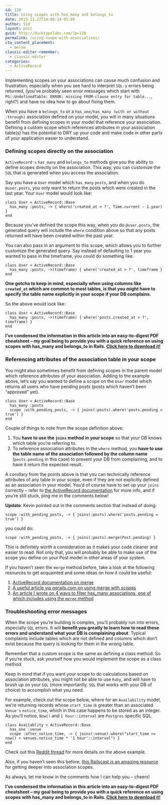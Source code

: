 ```yaml
---
id: 128
title: Using scopes with has_many and belongs_to
date: 2015-11-27T14:08:14-05:00
author: Sid
layout: post
guid: http://ducktypelabs.com/?p=128
permalink: /using-scope-with-associations/
cta_content_placement:
  - below
classic-editor-remember:
  - classic-editor
categories:
  - ActiveRecord
---
```

Implementing scopes on your associations can cause much confusion and frustration; especially when you see hard to interpret `SQL-y` errors being returned, (you&#8217;ve probably seen error messages which start with `PG::UndefinedTable: ERROR: missing FROM-clause entry for table...`, right?) and have no idea how to go about fixing them.

When you have a `belongs_to` or a `has_one/has_many (with or without :through)` association defined on your model, you will in many situations benefit from defining scopes in your model that reference your association. Defining a custom scope which references attributes in your association table(s) has the potential to DRY up your code and make code in other parts of your application easier to understand.

### Defining scopes directly on the association

`ActiveRecord's` `has_many` and `belongs_to` methods give you the ability to define scopes directly on the association. This way, you can customize the `SQL` that is generated when you access the association.

Say you have a `User` model which `has_many` `posts`, and when you do `@user.posts`, you only want to return the posts which were created in the last year. Your `User` model would look like:

    class User < ActiveRecord::Base
      has_many :posts, -> { where('created_at > ?', Time.current - 1.year) }
    end
    

Because you&#8217;ve defined the scope this way, when you do `@user.posts`, the generated query will include the `where` condition above so that any posts returned will have been created within the past year.

You can also pass in an argument to this scope, which allows you to further customize the generated query. Say instead of defaulting to 1 year you wanted to pass in the timeframe, you could do something like:

    class User < ActiveRecord::Base
      has_many :posts, ->(timeframe) { where('created_at > ?', timeframe }
    end
    

**One gotcha to keep in mind, especially when using columns like `created_at` which are common to most tables, is that you might have to specify the table name explicitly in your scope if your DB complains.**

So the above would look like:

    class User < ActiveRecord::Base
      has_many :posts, ->(timeframe) { where('posts.created_at > ?', timeframe) }
    end
    

**I&#8217;ve condensed the information in this article into an easy-to-digest PDF cheatsheet &#8211; my goal being to provide you with a quick reference on using scopes with has\_many and belongs\_to in Rails. [Click here to download it!](https://ducktypelabs.com/wp-content/uploads/2017/06/ScopesWithHasManyAndBelongsTo.pdf)**

### Referencing attributes of the association table in your scope

You might also sometimes benefit from defining scopes in the parent model which reference attributes of your association. Adding to the example above, let&#8217;s say you wanted to define a scope on the `User` model which returns all users who have pending posts (posts which haven&#8217;t been &#8220;approved&#8221; yet).

    class User < ActiveRecord::Base
      has_many :posts
      scope :with_pending_posts, -> { joins(:posts).where('posts.pending = true') }
    end
    

Couple of things to note from the scope definition above:

  1. You **have to use the `joins` method in your scope** so that your DB knows which table you&#8217;re referring to.
  2. To reference association attributes in the `where` method, you **have to use the table name of the association followed by the column name** (`posts.pending` in this case) to prevent your DB from complaining, and to have it return the expected result.

A corollary from the points above is that you can technically reference attributes of any table in your scope, even if they are not explicitly defined as an association in your model. You&#8217;d of course have to set up your `joins` correctly &#8211; refer to [the ActiveRecord documentation](http://apidock.com/rails/ActiveRecord/QueryMethods/joins) for more info, and if you&#8217;re still stuck, ping me in the comments below!

**Update**: Kevin pointed out in the comments section that instead of doing:

    scope :with_pending_posts, -> { joins(:posts).where('posts.pending = true') }
    

you could do:

    scope :with_pending_posts, -> { joins(:posts).merge(Post.pending) }
    

This is definitely worth a consideration as it makes your code cleaner and easier to read. Not only that, you will probably be able to make use of the scope you define on your Post model in other areas of your system.

If you haven&#8217;t seen the `merge` method before, take a look at the following resources to get acquainted and some ideas on how it could be useful:

  1. [ActiveRecord documentation on merge](http://apidock.com/rails/ActiveRecord/SpawnMethods/merge) 
  2. [A useful article via gorails.com on using merge with scopes](https://gorails.com/blog/activerecord-merge) 
  3. [An article I wrote on 4 ways to filter has_many associations, one of which includes using the `merge` method](http://ducktypelabs.com/four-ways-to-filter-has_many-associations/)

### Troubleshooting error messages

When the scope you&#8217;re building is complex, you&#8217;ll probably run into errors, especially `SQL` errors. It will **benefit you greatly to learn how to read these errors and understand what your DB is complaining about**. Typical complaints include tables which are not defined and columns which don&#8217;t exist because the query is looking for them in the wrong table.

Remember that a custom scope is the same as defining a class method. So if you&#8217;re stuck, ask yourself how you would implement the scope as a class method.

Keep in mind that if you want your scope to do calculations based on association attributes, you might not be able to use `Ruby`, and will have to brush up on your `SQL` (more importantly, `SQL` that works with your DB of choice) to accomplish what you need.

For example, check out the scope below, where for an `Availability` model, we&#8217;re returning records whose `start_time` is greater than an associated `Venue's` `notice_time`, which in this case happens to be stored as an integer. As you&#8217;ll notice, `Now()` and `1 hour::interval` are `Postgres` specific SQL.

    class Availablity < ActiveRecord::Base
      has_one :venue
      scope :after_notice_time, -> { joins(:venue).where("start_time >= now() + venues.notice_time * '1 hour'::interval") }
    end
    

Check out this [Reddit thread](https://www.reddit.com/r/ruby/comments/3s7l1y/referencing_self_and_through_association_in_scopes/) for more details on the above example.

Also, if you haven&#8217;t seen this before, [this Railscast is an amazing resource](http://railscasts.com/episodes/215-advanced-queries-in-rails-3?view=asciicast) for getting deeper into association scopes.

As always, let me know in the comments how I can help you &#8211; cheers!

**I&#8217;ve condensed the information in this article into an easy-to-digest PDF cheatsheet &#8211; my goal being to provide you with a quick reference on using scopes with has\_many and belongs\_to in Rails. [Click here to download it!](https://ducktypelabs.com/wp-content/uploads/2017/06/ScopesWithHasManyAndBelongsTo.pdf)**

